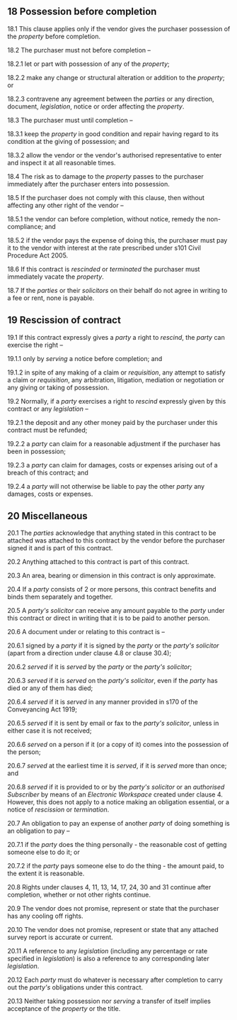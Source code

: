 ## 18 Possession before completion

18.1 This clause applies only if the vendor gives the purchaser possession of the *property* before completion.

18.2 The purchaser must not before completion –

18.2.1 let or part with possession of any of the *property*;

18.2.2 make any change or structural alteration or addition to the *property*; or

18.2.3 contravene any agreement between the *parties* or any direction, document, *legislation*, notice or order affecting the *property*.

18.3 The purchaser must until completion –

18.3.1 keep the *property* in good condition and repair having regard to its condition at the giving of possession; and

18.3.2 allow the vendor or the vendor's authorised representative to enter and inspect it at all reasonable times.

18.4 The risk as to damage to the *property* passes to the purchaser immediately after the purchaser enters into possession.

18.5 If the purchaser does not comply with this clause, then without affecting any other right of the vendor –

18.5.1 the vendor can before completion, without notice, remedy the non-compliance; and

18.5.2 if the vendor pays the expense of doing this, the purchaser must pay it to the vendor with interest at the rate prescribed under s101 Civil Procedure Act 2005.

18.6 If this contract is *rescinded* or *terminated* the purchaser must immediately vacate the *property*.

18.7 If the *parties* or their *solicitors* on their behalf do not agree in writing to a fee or rent, none is payable.

## 19 Rescission of contract

19.1 If this contract expressly gives a *party* a right to *rescind*, the *party* can exercise the right –

19.1.1 only by *serving* a notice before completion; and

19.1.2 in spite of any making of a claim or *requisition*, any attempt to satisfy a claim or *requisition*, any arbitration, litigation, mediation or negotiation or any giving or taking of possession.

19.2 Normally, if a *party* exercises a right to *rescind* expressly given by this contract or any *legislation* –

19.2.1 the deposit and any other money paid by the purchaser under this contract must be refunded;

19.2.2 a *party* can claim for a reasonable adjustment if the purchaser has been in possession;

19.2.3 a *party* can claim for damages, costs or expenses arising out of a breach of this contract; and

19.2.4 a *party* will not otherwise be liable to pay the other *party* any damages, costs or expenses.

## 20 Miscellaneous

20.1 The *parties* acknowledge that anything stated in this contract to be attached was attached to this contract by the vendor before the purchaser signed it and is part of this contract.

20.2 Anything attached to this contract is part of this contract.

20.3 An area, bearing or dimension in this contract is only approximate.

20.4 If a *party* consists of 2 or more persons, this contract benefits and binds them separately and together.

20.5 A *party's solicitor* can receive any amount payable to the *party* under this contract or direct in writing that it is to be paid to another person.

20.6 A document under or relating to this contract is –

20.6.1 signed by a *party* if it is signed by the *party* or the *party's solicitor* (apart from a direction under clause 4.8 or clause 30.4);

20.6.2 *served* if it is *served* by the *party* or the *party's solicitor*;

20.6.3 *served* if it is *served* on the *party's solicitor*, even if the *party* has died or any of them has died;

20.6.4 *served* if it is *served* in any manner provided in s170 of the Conveyancing Act 1919;

20.6.5 *served* if it is sent by email or fax to the *party's solicitor*, unless in either case it is not received;

20.6.6 *served* on a person if it (or a copy of it) comes into the possession of the person;

20.6.7 *served* at the earliest time it is *served*, if it is *served* more than once; and

20.6.8 *served* if it is provided to or by the *party's solicitor* or an *authorised Subscriber* by means of an *Electronic Workspace* created under clause 4. However, this does not apply to a notice making an obligation essential, or a notice of *rescission* or *termination*.

20.7 An obligation to pay an expense of another *party* of doing something is an obligation to pay –

20.7.1 if the *party* does the thing personally - the reasonable cost of getting someone else to do it; or

20.7.2 if the *party* pays someone else to do the thing - the amount paid, to the extent it is reasonable.

20.8 Rights under clauses 4, 11, 13, 14, 17, 24, 30 and 31 continue after completion, whether or not other rights continue.

20.9 The vendor does not promise, represent or state that the purchaser has any cooling off rights.

20.10 The vendor does not promise, represent or state that any attached survey report is accurate or current.

20.11 A reference to any *legislation* (including any percentage or rate specified in *legislation*) is also a reference to any corresponding later *legislation*.

20.12 Each *party* must do whatever is necessary after completion to carry out the *party's* obligations under this contract.

20.13 Neither taking possession nor *serving* a transfer of itself implies acceptance of the *property* or the title.